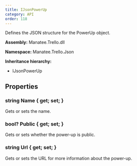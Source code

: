 ```yaml
---
title: IJsonPowerUp
category: API
order: 118
---
```


Defines the JSON structure for the PowerUp object.

**Assembly:** Manatee.Trello.dll

**Namespace:** Manatee.Trello.Json

**Inheritance hierarchy:**

- IJsonPowerUp

## Properties

### string Name { get; set; }

Gets or sets the name.

### bool? Public { get; set; }

Gets or sets whether the power-up is public.

### string Url { get; set; }

Gets or sets the URL for more information about the power-up.

